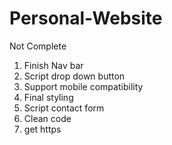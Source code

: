 # Personal-Website

Not Complete

1. Finish Nav bar
2. Script drop down button
3. Support mobile compatibility
4. Final styling
5. Script contact form
6. Clean code
7. get https
